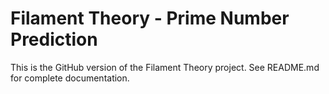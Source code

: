 # Filament Theory - Prime Number Prediction

This is the GitHub version of the Filament Theory project.
See README.md for complete documentation.

